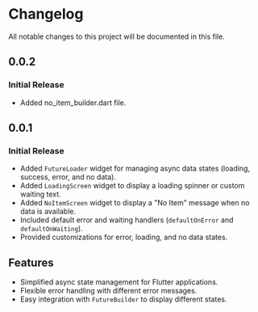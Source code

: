 # Changelog

All notable changes to this project will be documented in this file.

## 0.0.2
### Initial Release
- Added no_item_builder.dart file.


## 0.0.1
### Initial Release
- Added `FutureLoader` widget for managing async data states (loading, success, error, and no data).
- Added `LoadingScreen` widget to display a loading spinner or custom waiting text.
- Added `NoItemScreen` widget to display a "No Item" message when no data is available.
- Included default error and waiting handlers (`defaultOnError` and `defaultOnWaiting`).
- Provided customizations for error, loading, and no data states.

## Features
- Simplified async state management for Flutter applications.
- Flexible error handling with different error messages.
- Easy integration with `FutureBuilder` to display different states.
